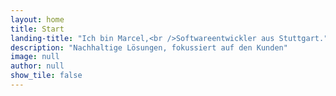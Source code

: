 ```yaml
---
layout: home
title: Start
landing-title: "Ich bin Marcel,<br />Softwareentwickler aus Stuttgart."
description: "Nachhaltige Lösungen, fokussiert auf den Kunden"
image: null
author: null
show_tile: false
---
```



